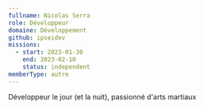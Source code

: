 ```yaml
---
fullname: Nicolas Serra
role: Développeur
domaine: Développement
github: ipseidev
missions:
  - start: 2023-01-30
    end: 2023-02-10
    status: independent
memberType: autre
---
```


Développeur le jour (et la nuit), passionné d'arts martiaux 

